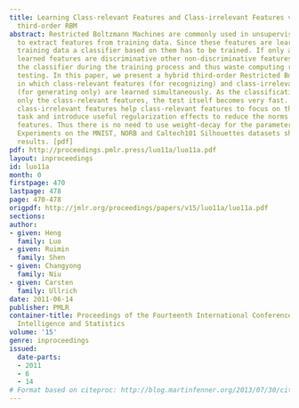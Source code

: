 ```yaml
---
title: Learning Class-relevant Features and Class-irrelevant Features via a Hybrid
  third-order RBM
abstract: Restricted Boltzmann Machines are commonly used in unsupervised learning
  to extract features from training data. Since these features are learned for regenerating
  training data a classifier based on them has to be trained. If only a few of the
  learned features are discriminative other non-discriminative features will distract
  the classifier during the training process and thus waste computing resources for
  testing. In this paper, we present a hybrid third-order Restricted Boltzmann Machine
  in which class-relevant features (for recognizing) and class-irrelevant features
  (for generating only) are learned simultaneously. As the classification task uses
  only the class-relevant features, the test itself becomes very fast. We show that
  class-irrelevant features help class-relevant features to focus on the recognition
  task and introduce useful regularization effects to reduce the norms of class-relevant
  features. Thus there is no need to use weight-decay for the parameters of this model.
  Experiments on the MNIST, NORB and Caltech101 Silhouettes datasets show very promising
  results. [pdf]
pdf: http://proceedings.pmlr.press/luo11a/luo11a.pdf
layout: inproceedings
id: luo11a
month: 0
firstpage: 470
lastpage: 478
page: 470-478
origpdf: http://jmlr.org/proceedings/papers/v15/luo11a/luo11a.pdf
sections: 
author:
- given: Heng
  family: Luo
- given: Ruimin
  family: Shen
- given: Changyong
  family: Niu
- given: Carsten
  family: Ullrich
date: 2011-06-14
publisher: PMLR
container-title: Proceedings of the Fourteenth International Conference on Artificial
  Intelligence and Statistics
volume: '15'
genre: inproceedings
issued:
  date-parts:
  - 2011
  - 6
  - 14
# Format based on citeproc: http://blog.martinfenner.org/2013/07/30/citeproc-yaml-for-bibliographies/
---
```

